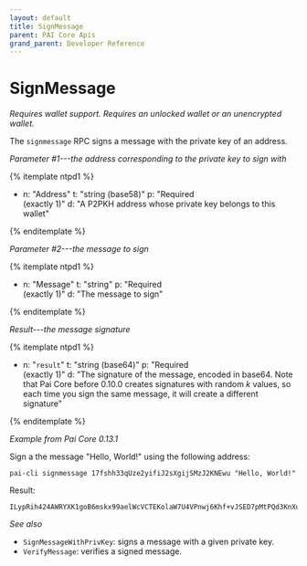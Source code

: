 ```yaml
---
layout: default
title: SignMessage
parent: PAI Core Apis
grand_parent: Developer Reference
---
```


SignMessage
=======================

*Requires wallet support. Requires an unlocked wallet or an
unencrypted wallet.*

The `signmessage` RPC signs a message with the private key of an address.

*Parameter #1---the address corresponding to the private key to sign with*

{% itemplate ntpd1 %}
- n: "Address"
  t: "string (base58)"
  p: "Required<br>(exactly 1)"
  d: "A P2PKH address whose private key belongs to this wallet"

{% enditemplate %}

*Parameter #2---the message to sign*

{% itemplate ntpd1 %}
- n: "Message"
  t: "string"
  p: "Required<br>(exactly 1)"
  d: "The message to sign"

{% enditemplate %}

*Result---the message signature*

{% itemplate ntpd1 %}
- n: "`result`"
  t: "string (base64)"
  p: "Required<br>(exactly 1)"
  d: "The signature of the message, encoded in base64.  Note that Pai Core before 0.10.0 creates signatures with random *k* values, so each time you sign the same message, it will create a different signature"

{% enditemplate %}

*Example from Pai Core 0.13.1*

Sign a the message "Hello, World!" using the following address:

```
pai-cli signmessage 17fshh33qUze2yifiJ2sXgijSMzJ2KNEwu "Hello, World!"
```

Result:

```
ILypRih424AWRYXK1goB6mskx99aelWcVCTEKolaW7U4VPnwj6Khf+vJSED7pMtPQd3KnXuqq1JvavrQdPMFFB0=
```

*See also*

* `SignMessageWithPrivKey`: signs a message with a given private key.
* `VerifyMessage`: verifies a signed message.
